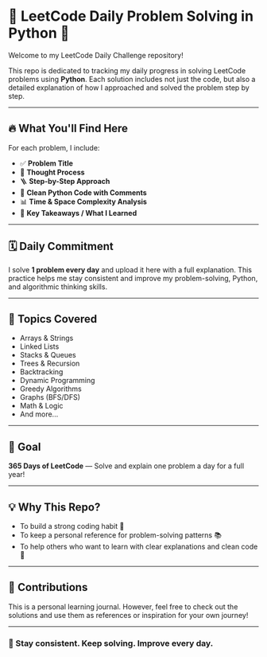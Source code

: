# 📘 LeetCode Daily Problem Solving in Python 🐍

Welcome to my LeetCode Daily Challenge repository!

This repo is dedicated to tracking my daily progress in solving LeetCode problems using **Python**. Each solution includes not just the code, but also a detailed explanation of how I approached and solved the problem step by step.

---

## 🔥 What You'll Find Here

For each problem, I include:

- ✅ **Problem Title**
- 🧠 **Thought Process**
- 🪜 **Step-by-Step Approach**
- 🧾 **Clean Python Code with Comments**
- 📊 **Time & Space Complexity Analysis**
- 🎯 **Key Takeaways / What I Learned**

---

## 🗓️ Daily Commitment

I solve **1 problem every day** and upload it here with a full explanation. This practice helps me stay consistent and improve my problem-solving, Python, and algorithmic thinking skills.

---

## 🧠 Topics Covered

- Arrays & Strings
- Linked Lists
- Stacks & Queues
- Trees & Recursion
- Backtracking
- Dynamic Programming
- Greedy Algorithms
- Graphs (BFS/DFS)
- Math & Logic
- And more...

---

## 🎯 Goal

**365 Days of LeetCode** — Solve and explain one problem a day for a full year!

---

## 💡 Why This Repo?

- To build a strong coding habit 💪  
- To keep a personal reference for problem-solving patterns 📚  
- To help others who want to learn with clear explanations and clean code 🙌  

---

## 🤝 Contributions

This is a personal learning journal. However, feel free to check out the solutions and use them as references or inspiration for your own journey!

---

### 🚀 Stay consistent. Keep solving. Improve every day.
